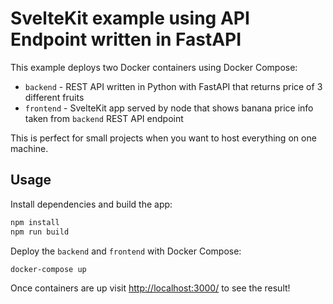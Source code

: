 # SvelteKit example using API Endpoint written in FastAPI

This example deploys two Docker containers using Docker Compose:
* `backend` - REST API written in Python with FastAPI that returns price of 3 different fruits
* `frontend` - SvelteKit app served by node that shows banana price info taken from `backend` REST API endpoint

This is perfect for small projects when you want to host everything on one machine.

## Usage

Install dependencies and build the app:

```bash
npm install
npm run build
```

Deploy the `backend` and `frontend` with Docker Compose:
```bash
docker-compose up
```

Once containers are up visit [http://localhost:3000/](http://localhost:3000/) to see the result!

